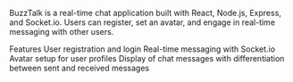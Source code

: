BuzzTalk is a real-time chat application built with React, Node.js, Express, and Socket.io. Users can register, set an avatar, and engage in real-time messaging with other users.

Features
User registration and login
Real-time messaging with Socket.io
Avatar setup for user profiles
Display of chat messages with differentiation between sent and received messages
